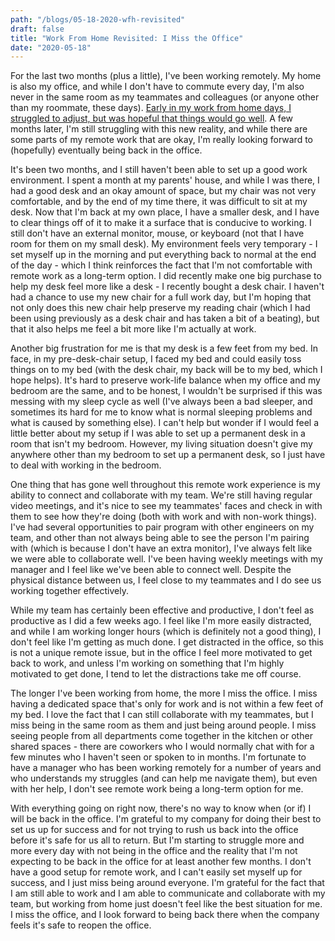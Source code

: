 ```yaml
---
path: "/blogs/05-18-2020-wfh-revisited"
draft: false 
title: "Work From Home Revisited: I Miss the Office"
date: "2020-05-18"
---
```


For the last two months (plus a little), I've been working remotely. My home is also my office, and while I don't have to commute every day, I'm also never in the same room as my teammates and colleagues (or anyone other than my roommate, these days). [Early in my work from home days, I struggled to adjust, but was hopeful that things would go well](03-23-2020-wfh-beginning). A few months later, I'm still struggling with this new reality, and while there are some parts of my remote work that are okay, I'm really looking forward to (hopefully) eventually being back in the office.

It's been two months, and I still haven't been able to set up a good work environment. I spent a month at my parents' house, and while I was there, I had a good desk and an okay amount of space, but my chair was not very comfortable, and by the end of my time there, it was difficult to sit at my desk. Now that I'm back at my own place, I have a smaller desk, and I have to clear things off of it to make it a surface that is conducive to working. I still don't have an external monitor, mouse, or keyboard (not that I have room for them on my small desk). My environment feels very temporary - I set myself up in the morning and put everything back to normal at the end of the day - which I think reinforces the fact that I'm not comfortable with remote work as a long-term option. I did recently make one big purchase to help my desk feel more like a desk - I recently bought a desk chair. I haven't had a chance to use my new chair for a full work day, but I'm hoping that not only does this new chair help preserve my reading chair (which I had been using previously as a desk chair and has taken a bit of a beating), but that it also helps me feel a bit more like I'm actually at work.

Another big frustration for me is that my desk is a few feet from my bed. In face, in my pre-desk-chair setup, I faced my bed and could easily toss things on to my bed (with the desk chair, my back will be to my bed, which I hope helps). It's hard to preserve work-life balance when my office and my bedroom are the same, and to be honest, I wouldn't be surprised if this was messing with my sleep cycle as well (I've always been a bad sleeper, and sometimes its hard for me to know what is normal sleeping problems and what is caused by something else). I can't help but wonder if I would feel a little better about my setup if I was able to set up a permanent desk in a room that isn't my bedroom. However, my living situation doesn't give my anywhere other than my bedroom to set up a permanent desk, so I just have to deal with working in the bedroom.

One thing that has gone well throughout this remote work experience is my ability to connect and collaborate with my team. We're still having regular video meetings, and it's nice to see my teammates' faces and check in with them to see how they're doing (both with work and with non-work things). I've had several opportunities to pair program with other engineers on my team, and other than not always being able to see the person I'm pairing with (which is because I don't have an extra monitor), I've always felt like we were able to collaborate well. I've been having weekly meetings with my manager and I feel like we've been able to connect well. Despite the physical distance between us, I feel close to my teammates and I do see us working together effectively.

While my team has certainly been effective and productive, I don't feel as productive as I did a few weeks ago. I feel like I'm more easily distracted, and while I am working longer hours (which is definitely not a good thing), I don't feel like I'm getting as much done. I get distracted in the office, so this is not a unique remote issue, but in the office I feel more motivated to get back to work, and unless I'm working on something that I'm highly motivated to get done, I tend to let the distractions take me off course.

The longer I've been working from home, the more I miss the office. I miss having a dedicated space that's only for work and is not within a few feet of my bed. I love the fact that I can still collaborate with my teammates, but I miss being in the same room as them and just being around people. I miss seeing people from all departments come together in the kitchen or other shared spaces - there are coworkers who I would normally chat with for a few minutes who I haven't seen or spoken to in months. I'm fortunate to have a manager who has been working remotely for a number of years and who understands my struggles (and can help me navigate them), but even with her help, I don't see remote work being a long-term option for me.

With everything going on right now, there's no way to know when (or if) I will be back in the office. I'm grateful to my company for doing their best to set us up for success and for not trying to rush us back into the office before it's safe for us all to return. But I'm starting to struggle more and more every day with not being in the office and the reality that I'm not expecting to be back in the office for at least another few months. I don't have a good setup for remote work, and I can't easily set myself up for success, and I just miss being around everyone. I'm grateful for the fact that I am still able to work and I am able to communicate and collaborate with my team, but working from home just doesn't feel like the best situation for me. I miss the office, and I look forward to being back there when the company feels it's safe to reopen the office.